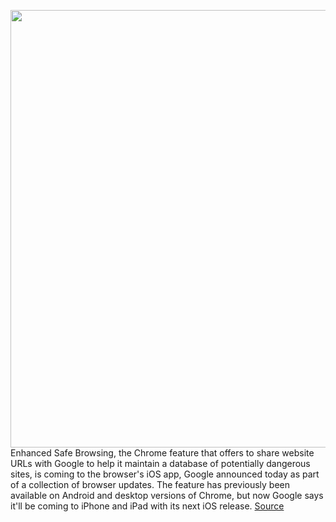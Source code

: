 <img src='https://cdn.vox-cdn.com/thumbor/GQsN-WIdWUtd6pmoi5L-2-gMoaQ=/0x0:2040x1360/1200x800/filters:focal(857x517:1183x843)/cdn.vox-cdn.com/uploads/chorus_image/image/71008117/acastro_180416_1777_chrome_0001.0.jpg' width='700px' /><br/>
Enhanced Safe Browsing, the Chrome feature that offers to share website URLs with Google to help it maintain a database of potentially dangerous sites, is coming to the browser's iOS app, Google announced today as part of a collection of browser updates. The feature has previously been available on Android and desktop versions of Chrome, but now Google says it'll be coming to iPhone and iPad with its next iOS release.
<a href='https://www.theverge.com/2022/6/23/23179753/chrome-ios-update-enhanced-safe-browsing-actions-startup-page'> Source <a/>